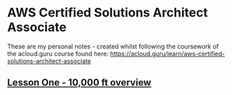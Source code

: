 # AWS Certified Solutions Architect Associate

These are my personal notes - created whilst following the coursework of the
acloud.guru course found here:
https://acloud.guru/learn/aws-certified-solutions-architect-associate


## [Lesson One - 10,000 ft overview](10k-ft-overview.md)